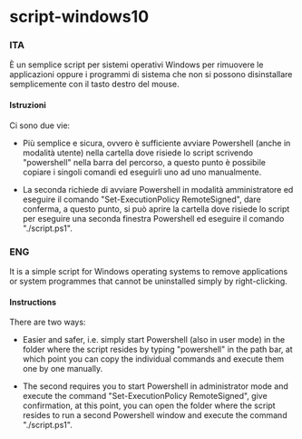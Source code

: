 # script-windows10

### ITA
È un semplice script per sistemi operativi Windows per rimuovere le applicazioni oppure i programmi di sistema che non si possono disinstallare semplicemente con il tasto destro del mouse.

#### Istruzioni

Ci sono due vie:

- Più semplice e sicura, ovvero è sufficiente avviare Powershell (anche in modalità utente) nella cartella dove risiede lo script scrivendo "powershell" nella barra del percorso, a questo punto è possibile copiare i singoli comandi ed eseguirli uno ad uno manualmente.

- La seconda richiede di avviare Powershell in modalità amministratore ed eseguire il comando "Set-ExecutionPolicy RemoteSigned", dare conferma, a questo punto, si può aprire la cartella dove risiede lo script per eseguire una seconda finestra Powershell ed eseguire il comando "./script.ps1".

### ENG
It is a simple script for Windows operating systems to remove applications or system programmes that cannot be uninstalled simply by right-clicking.

#### Instructions

There are two ways:

- Easier and safer, i.e. simply start Powershell (also in user mode) in the folder where the script resides by typing "powershell" in the path bar, at which point you can copy the individual commands and execute them one by one manually.

- The second requires you to start Powershell in administrator mode and execute the command "Set-ExecutionPolicy RemoteSigned", give confirmation, at this point, you can open the folder where the script resides to run a second Powershell window and execute the command "./script.ps1".
